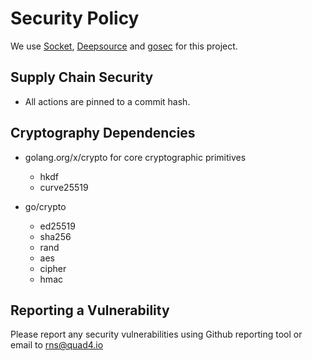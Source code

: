 # Security Policy

We use [Socket](https://socket.dev/), [Deepsource](https://deepsource.com/) and [gosec](https://github.com/securego/gosec) for this project.

## Supply Chain Security

- All actions are pinned to a commit hash. 

## Cryptography Dependencies

- golang.org/x/crypto for core cryptographic primitives
  - hkdf
  - curve25519

- go/crypto
  - ed25519
  - sha256
  - rand
  - aes
  - cipher
  - hmac

## Reporting a Vulnerability

Please report any security vulnerabilities using Github reporting tool or email to [rns@quad4.io](mailto:rns@quad4.io)